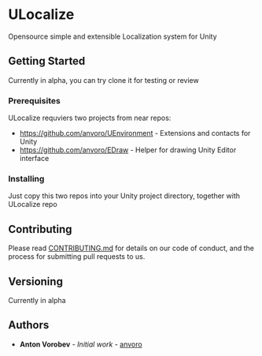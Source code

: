 # ULocalize

Opensource simple and extensible Localization system for Unity

## Getting Started

Currently in alpha, you can try clone it for testing or review

### Prerequisites

ULocalize requviers two projects from near repos:
  - https://github.com/anvoro/UEnvironment - Extensions and contacts for Unity
  - https://github.com/anvoro/EDraw - Helper for drawing Unity Editor interface  
  
### Installing

Just copy this two repos into your Unity project directory, together with ULocalize repo

## Contributing

Please read [CONTRIBUTING.md](https://gist.github.com/PurpleBooth/b24679402957c63ec426) for details on our code of conduct, and the process for submitting pull requests to us.

## Versioning

Currently in alpha

## Authors

* **Anton Vorobev** - *Initial work* - [anvoro](https://github.com/anvoro)
